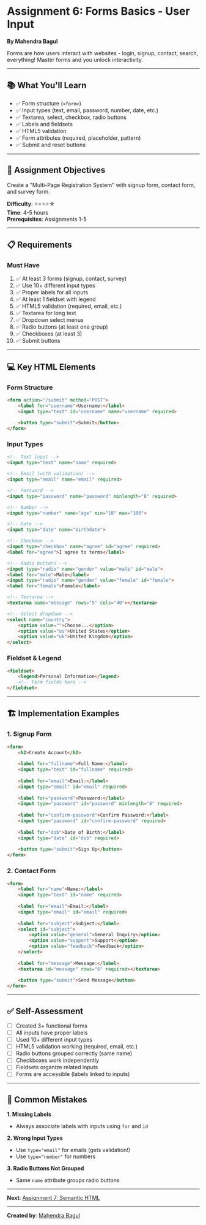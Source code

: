 # Assignment 6: Forms Basics - User Input

**By Mahendra Bagul**

Forms are how users interact with websites - login, signup, contact, search, everything! Master forms and you unlock interactivity.

---

## 📚 What You'll Learn

- ✅ Form structure (`<form>`)
- ✅ Input types (text, email, password, number, date, etc.)
- ✅ Textarea, select, checkbox, radio buttons
- ✅ Labels and fieldsets
- ✅ HTML5 validation
- ✅ Form attributes (required, placeholder, pattern)
- ✅ Submit and reset buttons

---

## 🎯 Assignment Objectives

Create a "Multi-Page Registration System" with signup form, contact form, and survey form.

**Difficulty**: ⭐⭐⭐⭐☆  
**Time**: 4-5 hours  
**Prerequisites**: Assignments 1-5

---

## 📋 Requirements

### Must Have
1. ✅ At least 3 forms (signup, contact, survey)
2. ✅ Use 10+ different input types
3. ✅ Proper labels for all inputs
4. ✅ At least 1 fieldset with legend
5. ✅ HTML5 validation (required, email, etc.)
6. ✅ Textarea for long text
7. ✅ Dropdown select menus
8. ✅ Radio buttons (at least one group)
9. ✅ Checkboxes (at least 3)
10. ✅ Submit buttons

---

## 💻 Key HTML Elements

### Form Structure
```html
<form action="/submit" method="POST">
    <label for="username">Username:</label>
    <input type="text" id="username" name="username" required>
    
    <button type="submit">Submit</button>
</form>
```

### Input Types
```html
<!-- Text input -->
<input type="text" name="name" required>

<!-- Email (with validation) -->
<input type="email" name="email" required>

<!-- Password -->
<input type="password" name="password" minlength="8" required>

<!-- Number -->
<input type="number" name="age" min="18" max="100">

<!-- Date -->
<input type="date" name="birthdate">

<!-- Checkbox -->
<input type="checkbox" name="agree" id="agree" required>
<label for="agree">I agree to terms</label>

<!-- Radio buttons -->
<input type="radio" name="gender" value="male" id="male">
<label for="male">Male</label>
<input type="radio" name="gender" value="female" id="female">
<label for="female">Female</label>

<!-- Textarea -->
<textarea name="message" rows="5" cols="40"></textarea>

<!-- Select dropdown -->
<select name="country">
    <option value="">Choose...</option>
    <option value="us">United States</option>
    <option value="uk">United Kingdom</option>
</select>
```

### Fieldset & Legend
```html
<fieldset>
    <legend>Personal Information</legend>
    <!-- Form fields here -->
</fieldset>
```

---

## 🏗️ Implementation Examples

### 1. Signup Form
```html
<form>
    <h2>Create Account</h2>
    
    <label for="fullname">Full Name:</label>
    <input type="text" id="fullname" required>
    
    <label for="email">Email:</label>
    <input type="email" id="email" required>
    
    <label for="password">Password:</label>
    <input type="password" id="password" minlength="8" required>
    
    <label for="confirm-password">Confirm Password:</label>
    <input type="password" id="confirm-password" required>
    
    <label for="dob">Date of Birth:</label>
    <input type="date" id="dob" required>
    
    <button type="submit">Sign Up</button>
</form>
```

### 2. Contact Form
```html
<form>
    <label for="name">Name:</label>
    <input type="text" id="name" required>
    
    <label for="email">Email:</label>
    <input type="email" id="email" required>
    
    <label for="subject">Subject:</label>
    <select id="subject">
        <option value="general">General Inquiry</option>
        <option value="support">Support</option>
        <option value="feedback">Feedback</option>
    </select>
    
    <label for="message">Message:</label>
    <textarea id="message" rows="6" required></textarea>
    
    <button type="submit">Send Message</button>
</form>
```

---

## ✅ Self-Assessment

- [ ] Created 3+ functional forms
- [ ] All inputs have proper labels
- [ ] Used 10+ different input types
- [ ] HTML5 validation working (required, email, etc.)
- [ ] Radio buttons grouped correctly (same name)
- [ ] Checkboxes work independently
- [ ] Fieldsets organize related inputs
- [ ] Forms are accessible (labels linked to inputs)

---

## 🐛 Common Mistakes

**1. Missing Labels**
- Always associate labels with inputs using `for` and `id`

**2. Wrong Input Types**
- Use `type="email"` for emails (gets validation!)
- Use `type="number"` for numbers

**3. Radio Buttons Not Grouped**
- Same `name` attribute groups radio buttons

---

**Next**: [Assignment 7: Semantic HTML](../assignment-07-semantic-html/ASSIGNMENT_7_GUIDE.md)

---

**Created by**: [Mahendra Bagul](https://github.com/bagulm123)

